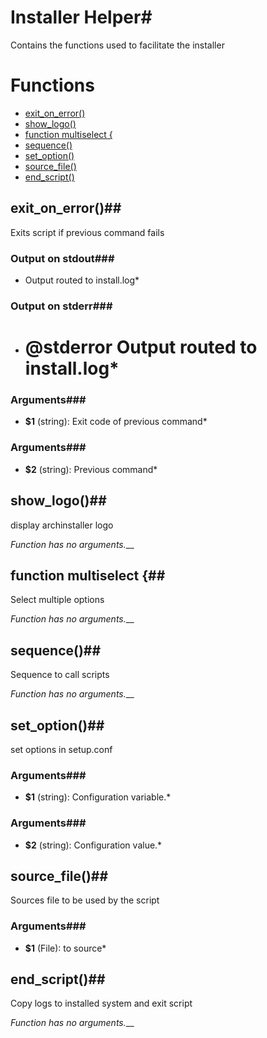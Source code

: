 # Installer Helper# 

Contains the functions used to facilitate the installer

# Functions
* [exit_on_error()](#exit_on_error)
* [show_logo()](#show_logo)
* [function multiselect {](#function-multiselect-)
* [sequence()](#sequence)
* [set_option()](#set_option)
* [source_file()](#source_file)
* [end_script()](#end_script)


## exit_on_error()## 

Exits script if previous command fails

### Output on stdout### 

* Output routed to install.log* 

### Output on stderr### 

* # @stderror Output routed to install.log* 

### Arguments### 

* **$1** (string): Exit code of previous command* 

### Arguments### 

* **$2** (string): Previous command* 

## show_logo()## 

display archinstaller logo

_Function has no arguments.___

## function multiselect {## 

Select multiple options

_Function has no arguments.___

## sequence()## 

Sequence to call scripts

_Function has no arguments.___

## set_option()## 

set options in setup.conf

### Arguments### 

* **$1** (string): Configuration variable.* 

### Arguments### 

* **$2** (string): Configuration value.* 

## source_file()## 

Sources file to be used by the script

### Arguments### 

* **$1** (File): to source* 

## end_script()## 

Copy logs to installed system and exit script

_Function has no arguments.___



